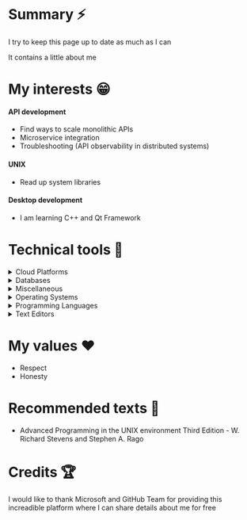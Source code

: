 
# Summary ⚡
I try to keep this page up to date as much as I can

It contains a little about me

# My interests 😁

#### API development
* Find ways to scale monolithic APIs
* Microservice integration
* Troubleshooting (API observability in distributed systems)
 
#### UNIX
* Read up system libraries

#### Desktop development
* I am learning C++ and Qt Framework


# Technical tools 🔧

<details>
<summary>Cloud Platforms</summary>

#### AWS
  
</details>

<details>
<summary>Databases</summary>

#### MariaDB
* I use MariaDB with Ruby on Rails
#### Memcached
* I use Memcached with caching
#### PostgreSQL
* I use PostgreSQL with Ruby on Rails
#### Redis
* I use Redis with Sidekiq

</details>

<details>
<summary>Miscellaneous</summary>
 
#### Docker
#### Git
#### Firefox
* I like the Developer Tools
#### Jails (FreeBSD)
#### Kubernetes
#### POSIX.1 utils (e.g. grep and find)
* I prefer BSD utils
#### tmux
* I always use tmux with xterm and Alacritty

</details>

<details>
<summary>Operating Systems</summary>

#### Android
* Personal use in tablets
#### FreeBSD
* C programming using Clang
#### macOS
* Ruby programming with Ruby on Rails
#### openSUSE
* I usually use openSUSE. I sometimes use Alpine, Ubuntu and Debian in Docker images and servers
* C programming using GCC
* Ruby programming with Ruby on Rails
* C++ programming using Qt
#### Windows
* Gaming - I do not play games anymore
* C# programming, .NET development

</details>

<details>
<summary>Programming Languages</summary>

#### C
#### C#
#### Java
#### JavaScript
#### Ruby
#### SQL

</details>

<details>
<summary>Text Editors</summary>
 
#### Emacs
* I am a newbie, but I enjoy using it
#### Vim
* I use Vim on a daily basis

</details>

# My values ❤️
* Respect
* Honesty


# Recommended texts 📕
* Advanced Programming in the UNIX environment Third Edition - W. Richard Stevens and Stephen A. Rago

# Credits 🏆

I would like to thank Microsoft and GitHub Team for providing this increadible platform where I can share details about me for free


<!--
## Hi there 👋

**kaiquekandykoga/kaiquekandykoga** is a ✨ _special_ ✨ repository because its `README.md` (this file) appears on your GitHub profile.

Here are some ideas to get you started:

- 🔭 I’m currently working on ...
- 🌱 I’m currently learning ...
- 👯 I’m looking to collaborate on ...
- 🤔 I’m looking for help with ...
- 💬 Ask me about ...
- 📫 How to reach me: ...
- 😄 Pronouns: ...
- ⚡ Fun fact: ...
-->
